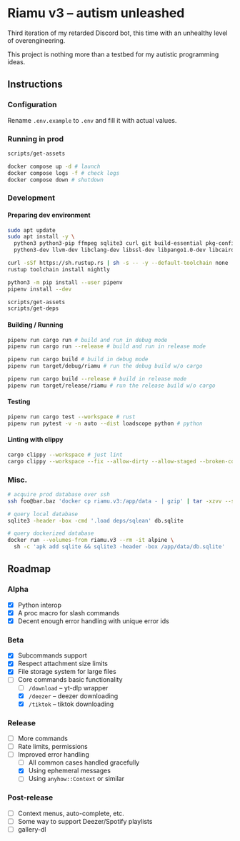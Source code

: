 # Riamu v3 – autism unleashed

Third iteration of my retarded Discord bot, this time with an unhealthy level of overengineering.

This project is nothing more than a testbed for my autistic programming ideas.

## Instructions

### Configuration

Rename `.env.example` to `.env` and fill it with actual values.

### Running in prod

```sh
scripts/get-assets

docker compose up -d # launch
docker compose logs -f # check logs
docker compose down # shutdown
```

### Development

#### Preparing dev environment

```sh
sudo apt update
sudo apt install -y \
  python3 python3-pip ffmpeg sqlite3 curl git build-essential pkg-config clang \
  python3-dev llvm-dev libclang-dev libssl-dev libpango1.0-dev libcairo2-dev librsvg2-dev

curl -sSf https://sh.rustup.rs | sh -s -- -y --default-toolchain none
rustup toolchain install nightly

python3 -m pip install --user pipenv
pipenv install --dev

scripts/get-assets
scripts/get-deps
```

#### Building / Running

```sh
pipenv run cargo run # build and run in debug mode
pipenv run cargo run --release # build and run in release mode

pipenv run cargo build # build in debug mode
pipenv run target/debug/riamu # run the debug build w/o cargo

pipenv run cargo build --release # build in release mode
pipenv run target/release/riamu # run the release build w/o cargo
```

#### Testing

```sh
pipenv run cargo test --workspace # rust
pipenv run pytest -v -n auto --dist loadscope python # python
```

#### Linting with clippy

```sh
cargo clippy --workspace # just lint
cargo clippy --workspace --fix --allow-dirty --allow-staged --broken-code # lint & fix
```

### Misc.

```sh
# acquire prod database over ssh
ssh foo@bar.baz 'docker cp riamu.v3:/app/data - | gzip' | tar -xzvv --strip-components=1

# query local database
sqlite3 -header -box -cmd '.load deps/sqlean' db.sqlite

# query dockerized database
docker run --volumes-from riamu.v3 --rm -it alpine \
  sh -c 'apk add sqlite && sqlite3 -header -box /app/data/db.sqlite'
```

## Roadmap

### Alpha
- [x] Python interop
- [x] A proc macro for slash commands
- [x] Decent enough error handling with unique error ids

### Beta
- [x] Subcommands support
- [x] Respect attachment size limits
- [x] File storage system for large files
- [ ] Core commands basic functionality
  - [ ] `/download` – yt-dlp wrapper
  - [x] `/deezer` – deezer downloading
  - [x] `/tiktok` – tiktok downloading

### Release
- [ ] More commands
- [ ] Rate limits, permissions
- [ ] Improved error handling
  - [ ] All common cases handled gracefully
  - [x] Using ephemeral messages
  - [ ] Using `anyhow::Context` or similar

### Post-release
- [ ] Context menus, auto-complete, etc.
- [ ] Some way to support Deezer/Spotify playlists
- [ ] gallery-dl
